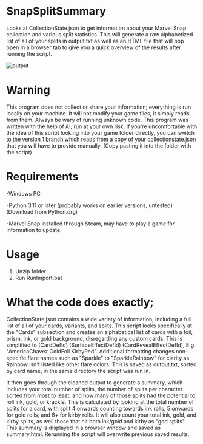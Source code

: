 # SnapSplitSummary
Looks at CollectionState.json to get information about your Marvel Snap collection and various split statistics. This will generate a raw alphabetized list of all of your splits in output.txt as well as an HTML file that will pop open in a browser tab to give you a quick overview of the results after running the script.

![output](https://github.com/Jjerot/SnapSplitSummary/assets/172853898/bb7faecc-86f9-4bca-8a74-cf80798953a6)
# Warning
This program does not collect or share your information; everything is run locally on your machine. It will not modify your game files, it simply reads from them. Always be wary of running unknown code. This program was written with the help of AI; run at your own risk. If you're uncomfortable with the idea of this script looking into your game folder directly, you can switch to the version 1 branch which reads from a copy of your collectionstate.json that you will have to provide manually. (Copy pasting it into the folder with the script) 
# Requirements
-Windows PC 

-Python 3.11 or later (probably works on earlier versions, untested) (Download from Python.org)

-Marvel Snap installed through Steam, may have to play a game for information to update. 
# Usage
1. Unzip folder
2. Run RunImport.bat
# What the code does exactly;
CollectionState.json contains a wide variety of information, including a full list of all of your cards, variants, and splits. This script looks specifically at the "Cards" subsection and creates an alphabetical list of cards with a foil, prism, ink, or gold background, disregarding any custom cards. This is simplified to (CardDefId) (SurfaceEffectDefId) (CardRevealEffectDefId), E.g. "AmericaChavez GoldFoil KirbyRed". Additional formatting changes non-specific flare names such as "Sparkle" to "SparkleRainbow" for clarity as Rainbow isn't listed like other flare colors. This is saved as output.txt, sorted by card name, in the same directory the script was run in.

It then goes through the cleaned output to generate a summary, which includes your total number of splits, the number of splits per character sorted from most to least, and how many of those splits had the potential to roll ink, gold, or krackle. This is calculated by looking at the total number of splits for a card, with split 4 onwards counting towards ink rolls, 5 onwards for gold rolls, and 6+ for kirby rolls. It will also count your total ink, gold, and kirby splits, as well those that hit both ink/gold and kirby as "god splits". This summary is displayed in a browser window and saved as summary.html. Rerunning the script will overwrite previous saved results. 

